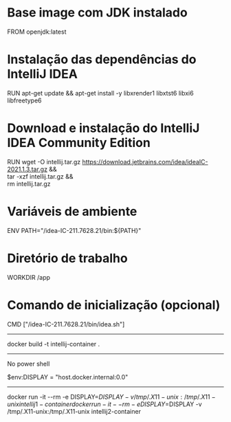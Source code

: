 # Base image com JDK instalado
FROM openjdk:latest

# Instalação das dependências do IntelliJ IDEA
RUN apt-get update && apt-get install -y libxrender1 libxtst6 libxi6 libfreetype6

# Download e instalação do IntelliJ IDEA Community Edition
RUN wget -O intellij.tar.gz https://download.jetbrains.com/idea/ideaIC-2021.1.3.tar.gz && \
    tar -xzf intellij.tar.gz && \
    rm intellij.tar.gz

# Variáveis de ambiente
ENV PATH="/idea-IC-211.7628.21/bin:${PATH}"

# Diretório de trabalho
WORKDIR /app

# Comando de inicialização (opcional)
CMD ["/idea-IC-211.7628.21/bin/idea.sh"]

---

docker build -t intellij-container .

---

No power shell

$env:DISPLAY = "host.docker.internal:0.0"

---

docker run -it --rm -e DISPLAY=$DISPLAY -v /tmp/.X11-unix:/tmp/.X11-unix intellij1-container
docker run -it --rm -e DISPLAY=$DISPLAY -v /tmp/.X11-unix:/tmp/.X11-unix intellij2-container
